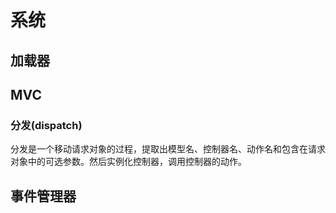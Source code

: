 # 系统
## 加载器


## MVC
### 分发(dispatch)
分发是一个移动请求对象的过程，提取出模型名、控制器名、动作名和包含在请求对象中的可选参数。然后实例化控制器，调用控制器的动作。

## 事件管理器

